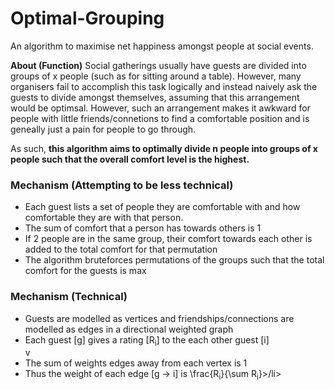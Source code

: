 # Optimal-Grouping
An algorithm to maximise net happiness amongst people at social events.

<b>About (Function)</b>
Social gatherings usually have guests are divided into groups of x people (such as for sitting around a table). However, many organisers fail to accomplish this task logically and instead naively ask the guests to divide amongst themselves, assuming that this arrangement would be optimsal. However, such an arrangement makes it awkward for people with little friends/connetions to find a comfortable position and is geneally just a pain for people to go through.<br>

As such, <b>this algorithm aims to optimally divide n people into groups of x people such that the overall comfort level is the highest.</b>

<h3>Mechanism (Attempting to be less technical)</h3>
<ul>
  <li>Each guest lists a set of people they are comfortable with and how comfortable they are with that person.</li>
  <li>The sum of comfort that a person has towards others is 1</li>
  <li>If 2 people are in the same group, their comfort towards each other is added to the total comfort for that permutation</li>
  <li>The algorithm bruteforces permutations of the groups such that the total comfort for the guests is max</li>
 </ul>
 
 <h3>Mechanism (Technical)</h3>
<ul>
  <li>Guests are modelled as vertices and friendships/connections are modelled as edges in a directional weighted graph</li>
  <li>Each guest [g] gives a rating [R<sub>i</sub>] to the each other guest [i]</li>v
  <li>The sum of weights edges away from each vertex is 1</li>
  <li>Thus the weight of each edge [g -> i] is \frac{R<sub>i</sub>}{\sum R<sub>i</sub>}>/li>
</ul>
